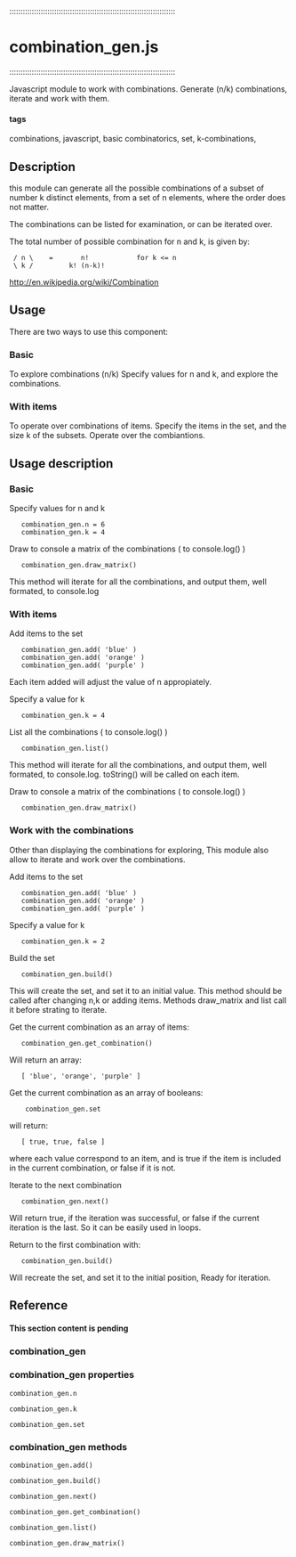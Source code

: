 ::::::::::::::::::::::::::::::::::::::::::::::::::::::::::::::::::::::::::

# combination_gen.js
 
::::::::::::::::::::::::::::::::::::::::::::::::::::::::::::::::::::::::::

 Javascript module to work with combinations.
 Generate (n/k) combinations, iterate and work with them.

 

#### tags

 combinations, javascript, basic combinatorics, set,
 k-combinations,


## Description

 this module can generate all the possible
 combinations of a subset of number k distinct
 elements, from a set of n elements, where the order
 does not matter.
 
 The combinations can be listed for examination, or can 
 be iterated over.

 The total number of possible combination for n and k, 
 is given by:

     / n \    =       n!            for k <= n
     \ k /         k! (n-k)! 


  http://en.wikipedia.org/wiki/Combination


 

 







## Usage


 There are two ways to use this component:


### Basic

   To explore combinations (n/k)
   Specify values for n and k, and explore the combinations.


### With items

   To operate over combinations of items.
   Specify the items in the set, and the size k of the subsets.
   Operate over the combiantions.



 
## Usage description

### Basic


   Specify values for n and k

       combination_gen.n = 6
       combination_gen.k = 4

   Draw to console a matrix of the combinations ( to console.log() )

       combination_gen.draw_matrix()

   This method will iterate for all the combinations, and output
   them, well formated, to console.log




 


### With items


   Add items to the set

       combination_gen.add( 'blue' )
       combination_gen.add( 'orange' )
       combination_gen.add( 'purple' )

   Each item added will adjust the value of n appropiately.


   Specify a value for k

       combination_gen.k = 4


   List all the combinations ( to console.log() )

       combination_gen.list()

   This method will iterate for all the combinations, and output
   them, well formated, to console.log.
   toString() will be called on each item.
   

   Draw to console a matrix of the combinations ( to console.log() )

       combination_gen.draw_matrix()



 


### Work with the combinations


   Other than displaying the combinations for exploring,
   This module also allow to iterate and work over the 
   combinations.

   Add items to the set

       combination_gen.add( 'blue' )
       combination_gen.add( 'orange' )
       combination_gen.add( 'purple' )

   Specify a value for k

       combination_gen.k = 2

   Build the set

       combination_gen.build()

   This will create the set, and set it to an initial value.
   This method should be called after changing n,k or adding 
   items. 
   Methods draw_matrix and list call it before strating to 
   iterate.
   


   Get the current combination as an array of items:

       combination_gen.get_combination()

   Will return an array: 

       [ 'blue', 'orange', 'purple' ]



   Get the current combination as an array of booleans:

        combination_gen.set

   will return:

       [ true, true, false ]

   where each value correspond to an item, and is true
   if the item is included in the current combination,
   or false if it is not.


   Iterate to the next combination

       combination_gen.next()

   Will return true, if the iteration was successful,
   or false if the current iteration is the last. So it can
   be easily used in loops.


   Return to the first combination with:

       combination_gen.build()

   Will recreate the set, and set it to the initial position,
   Ready for iteration.



## Reference

#### This section content is pending

### combination_gen

### combination_gen properties

    combination_gen.n

    combination_gen.k

    combination_gen.set
        
### combination_gen methods

    combination_gen.add()
    
    combination_gen.build()
    
    combination_gen.next()   
    
    combination_gen.get_combination()   
    
    combination_gen.list()  
    
    combination_gen.draw_matrix()   
    
    
    
    
